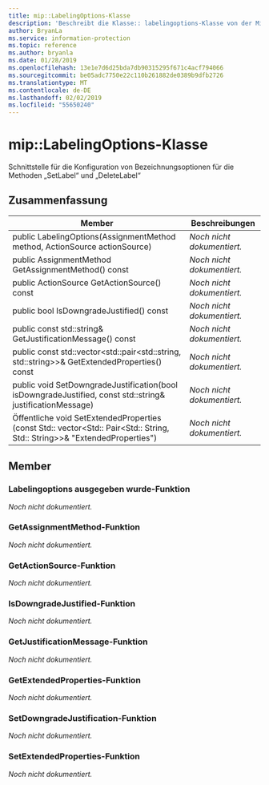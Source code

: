 ```yaml
---
title: mip::LabelingOptions-Klasse
description: 'Beschreibt die Klasse:: labelingoptions-Klasse von der Microsoft Information Protection (MIP) SDK.'
author: BryanLa
ms.service: information-protection
ms.topic: reference
ms.author: bryanla
ms.date: 01/28/2019
ms.openlocfilehash: 13e1e7d6d25bda7db90315295f671c4acf794066
ms.sourcegitcommit: be05adc7750e22c110b261882de0389b9dfb2726
ms.translationtype: MT
ms.contentlocale: de-DE
ms.lasthandoff: 02/02/2019
ms.locfileid: "55650240"
---
```

# <a name="class-miplabelingoptions"></a>mip::LabelingOptions-Klasse 
Schnittstelle für die Konfiguration von Bezeichnungsoptionen für die Methoden „SetLabel“ und „DeleteLabel“
  
## <a name="summary"></a>Zusammenfassung
 Member                        | Beschreibungen                                
--------------------------------|---------------------------------------------
public LabelingOptions(AssignmentMethod method, ActionSource actionSource)  | _Noch nicht dokumentiert._
public AssignmentMethod GetAssignmentMethod() const  | _Noch nicht dokumentiert._
public ActionSource GetActionSource() const  | _Noch nicht dokumentiert._
public bool IsDowngradeJustified() const  | _Noch nicht dokumentiert._
public const std::string& GetJustificationMessage() const  | _Noch nicht dokumentiert._
public const std::vector\<std::pair\<std::string, std::string\>\>& GetExtendedProperties() const  | _Noch nicht dokumentiert._
public void SetDowngradeJustification(bool isDowngradeJustified, const std::string& justificationMessage)  | _Noch nicht dokumentiert._
Öffentliche void SetExtendedProperties (const Std:: vector\<Std:: Pair\<Std:: String, Std:: String\>\>& "ExtendedProperties")  | _Noch nicht dokumentiert._
  
## <a name="members"></a>Member
  
### <a name="labelingoptions-function"></a>Labelingoptions ausgegeben wurde-Funktion
_Noch nicht dokumentiert._

  
### <a name="getassignmentmethod-function"></a>GetAssignmentMethod-Funktion
_Noch nicht dokumentiert._

  
### <a name="getactionsource-function"></a>GetActionSource-Funktion
_Noch nicht dokumentiert._

  
### <a name="isdowngradejustified-function"></a>IsDowngradeJustified-Funktion
_Noch nicht dokumentiert._

  
### <a name="getjustificationmessage-function"></a>GetJustificationMessage-Funktion
_Noch nicht dokumentiert._

  
### <a name="getextendedproperties-function"></a>GetExtendedProperties-Funktion
_Noch nicht dokumentiert._

  
### <a name="setdowngradejustification-function"></a>SetDowngradeJustification-Funktion
_Noch nicht dokumentiert._

  
### <a name="setextendedproperties-function"></a>SetExtendedProperties-Funktion
_Noch nicht dokumentiert._

